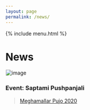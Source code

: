 ```yaml
---
layout: page
permalink: /news/
---
```


{% include menu.html %}
<div id="fb-root"></div>
<script async defer crossorigin="anonymous" src="https://connect.facebook.net/en_GB/sdk.js#xfbml=1&version=v8.0" nonce="LlOs07kQ"></script>

<div id="demo"></div>
<h1>News</h1>

<!--iframe width="560" height="315" src="https://www.youtube.com/embed/r-batujRAfg" frameborder="0" allow="accelerometer; autoplay; clipboard-write; encrypted-media; gyroscope; picture-in-picture" allowfullscreen></iframe-->


<!--h2 style="color:orange;">Panchami</h2>
For more Panchami pics <a href="/2019_panchami.html">click here</a>
<img style="margin-left:1px;" src="../images/puja2019/panchami.jpg" alt="image"/><br/-->
<img style="margin-left:1px;" src="../images/puja2020/nirghonto.jpg" alt="image"/><br/>

<h3>Event: Saptami Pushpanjali</h3>
<div class="fb-page" data-href="https://www.facebook.com/Meghamallar-Pujo-2020-105600611335211" data-tabs="timeline" data-width="" data-height="" data-small-header="false" data-adapt-container-width="true" data-hide-cover="false" data-show-facepile="true"><blockquote cite="https://www.facebook.com/Meghamallar-Pujo-2020-105600611335211" class="fb-xfbml-parse-ignore"><a href="https://www.facebook.com/Meghamallar-Pujo-2020-105600611335211">Meghamallar Pujo 2020</a></blockquote></div>





<script>
/******************/
// Set the date we're counting down to
var countDownDate = new Date("Oct 21, 2020 18:00:00").getTime();

// Update the count down every 1 second
var x = setInterval(function() {

    // Get todays date and time
    var now = new Date().getTime();
    
    // Find the distance between now and the count down dategit status
    var distance = countDownDate - now;
    
    // Time calculations for days, hours, minutes and seconds
    var days = Math.floor(distance / (1000 * 60 * 60 * 24));
    var hours = Math.floor((distance % (1000 * 60 * 60 * 24)) / (1000 * 60 * 60));
    var minutes = Math.floor((distance % (1000 * 60 * 60)) / (1000 * 60));
    var seconds = Math.floor((distance % (1000 * 60)) / 1000);
    
    // Output the result in an element with id="demo"
    document.getElementById("demo").innerHTML = "Time remaining for Debi Bodhan : " +  days + "days " + hours + "hrs "
    + minutes + "min " + seconds + "sec ";
    
    // If the count down is over, write some text 
    if (distance < 0) {
        clearInterval(x);
        document.getElementById("demo").innerHTML = "";
    }
}, 1000);
/***************/
</script>
